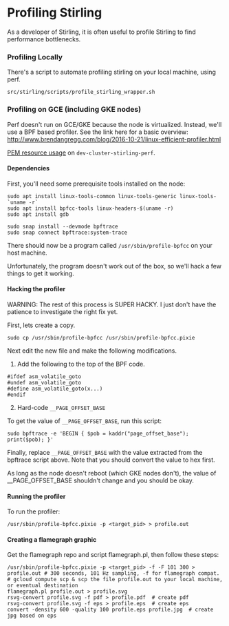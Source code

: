 # Profiling Stirling

As a developer of Stirling, it is often useful to profile Stirling to find performance bottlenecks.

### Profiling Locally

There's a script to automate profiling stirling on your local machine, using perf.

```
src/stirling/scripts/profile_stirling_wrapper.sh
```

### Profiling on GCE (including GKE nodes)

Perf doesn't run on GCE/GKE because the node is virtualized. Instead, we'll use a BPF based profiler.
See the link here for a basic overview: http://www.brendangregg.com/blog/2016-10-21/linux-efficient-profiler.html

[PEM resource usage](
https://work.withpixie.ai/live/clusters/gke_pl-pixies_us-west1-a_dev-cluster-stirling-perf/script?pem_resource_usage)
on `dev-cluster-stirling-perf`.

#### Dependencies

First, you'll need some prerequisite tools installed on the node:

```
sudo apt install linux-tools-common linux-tools-generic linux-tools-`uname -r`
sudo apt install bpfcc-tools linux-headers-$(uname -r)
sudo apt install gdb

sudo snap install --devmode bpftrace
sudo snap connect bpftrace:system-trace
```

There should now be a program called `/usr/sbin/profile-bpfcc` on your host machine.

Unfortunately, the program doesn't work out of the box, so we'll hack a few things to get it working.

#### Hacking the profiler

WARNING: The rest of this process is SUPER HACKY. I just don't have the patience to investigate the right fix yet.

First, lets create a copy.

```
sudo cp /usr/sbin/profile-bpfcc /usr/sbin/profile-bpfcc.pixie
```

Next edit the new file and make the following modifications.

1) Add the following to the top of the BPF code.
```
#ifdef asm_volatile_goto
#undef asm_volatile_goto
#define asm_volatile_goto(x...)
#endif
```

2) Hard-code `__PAGE_OFFSET_BASE`

To get the value of `__PAGE_OFFSET_BASE`, run this script:
```
sudo bpftrace -e 'BEGIN { $pob = kaddr("page_offset_base"); print($pob); }'

```

Finally, replace `__PAGE_OFFSET_BASE` with the value extracted from the bpftrace script above. Note that you should convert the value to hex first.

As long as the node doesn't reboot (which GKE nodes don't), the value of __PAGE_OFFSET_BASE shouldn't change and you should be okay.

#### Running the profiler

To run the profiler:

```
/usr/sbin/profile-bpfcc.pixie -p <target_pid> > profile.out
```

#### Creating a flamegraph graphic

Get the flamegraph repo and script flamegraph.pl, then follow these steps:
```
/usr/sbin/profile-bpfcc.pixie -p <target_pid> -f -F 101 300 > profile.out # 300 seconds, 101 Hz sampling, -f for flamegraph compat.
# gcloud compute scp & scp the file profile.out to your local machine, or eventual destination
flamegraph.pl profile.out > profile.svg
rsvg-convert profile.svg -f pdf > profile.pdf  # create pdf
rsvg-convert profile.svg -f eps > profile.eps  # create eps
convert -density 600 -quality 100 profile.eps profile.jpg  # create jpg based on eps
